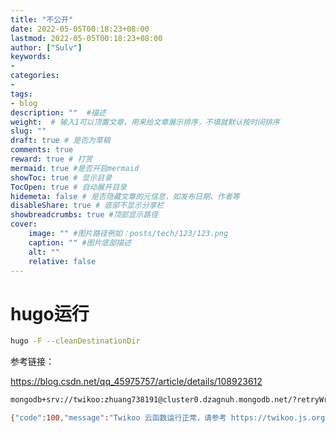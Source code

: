 ```yaml
---
title: "不公开"
date: 2022-05-05T00:18:23+08:00
lastmod: 2022-05-05T00:18:23+08:00
author: ["Sulv"]
keywords: 
- 
categories: 
- 
tags: 
- blog
description: ""  #描述
weight:  # 输入1可以顶置文章，用来给文章展示排序，不填就默认按时间排序
slug: ""
draft: true # 是否为草稿
comments: true
reward: true # 打赏
mermaid: true #是否开启mermaid
showToc: true # 显示目录
TocOpen: true # 自动展开目录
hidemeta: false # 是否隐藏文章的元信息，如发布日期、作者等
disableShare: true # 底部不显示分享栏
showbreadcrumbs: true #顶部显示路径
cover:
    image: "" #图片路径例如：posts/tech/123/123.png
    caption: "" #图片底部描述
    alt: ""
    relative: false
---
```



# hugo运行
```sh
hugo -F --cleanDestinationDir
```
参考链接：

https://blog.csdn.net/qq_45975757/article/details/108923612


```sh
mongodb+srv://twikoo:zhuang738191@cluster0.dzagnuh.mongodb.net/?retryWrites=true&w=majority

{"code":100,"message":"Twikoo 云函数运行正常，请参考 https://twikoo.js.org/quick-start.html#%E5%89%8D%E7%AB%AF%E9%83%A8%E7%BD%B2 完成前端的配置","version":"1.6.7"}
```
